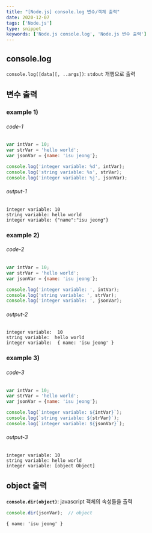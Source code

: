 ```yaml
---
title: "[Node.js] console.log 변수/객체 출력"
date: 2020-12-07
tags: ['Node.js']
type: snippet
keywords: ['Node.js console.log', 'Node.js 변수 출력']
---
```



## console.log

`console.log([data][, ..args])`: `stdout` 개행으로 출력


## 변수 출력

### example 1)

###### code-1
```js
var intVar = 10;
var strVar = 'hello world';
var jsonVar = {name: 'isu jeong'};

console.log('integer variable: %d', intVar);
console.log('string variable: %s', strVar);
console.log('integer variable: %j', jsonVar);
```

###### output-1
```shell
integer variable: 10
string variable: hello world
integer variable: {"name":"isu jeong"}
```

### example 2)

###### code-2
```js
var intVar = 10;
var strVar = 'hello world';
var jsonVar = {name: 'isu jeong'};

console.log('integer variable: ', intVar);
console.log('string variable: ', strVar);
console.log('integer variable: ', jsonVar);
```

###### output-2
```shell
integer variable:  10
string variable:  hello world
integer variable:  { name: 'isu jeong' }
```

### example 3)

###### code-3

```js
var intVar = 10;
var strVar = 'hello world';
var jsonVar = {name: 'isu jeong'};

console.log(`integer variable: ${intVar}`);
console.log(`string variable: ${strVar}`);
console.log(`integer variable: ${jsonVar}`);
```

###### output-3
```shell
integer variable: 10
string variable: hello world
integer variable: [object Object]
```

## object 출력

**```console.dir(object)```**: javascript 객체의 속성들을 출력 

```js
console.dir(jsonVar);  // object
```

```shell
{ name: 'isu jeong' }
```

